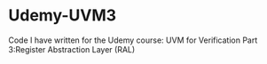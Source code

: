 # Udemy-UVM3
Code I have written for the Udemy course: UVM for Verification Part 3:Register Abstraction Layer (RAL)

